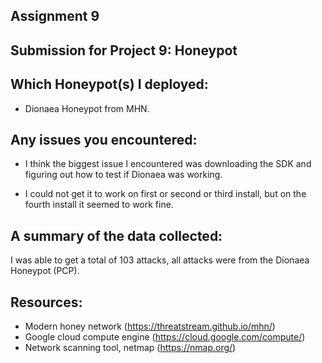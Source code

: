 Assignment 9
-

Submission for Project 9: Honeypot
-

Which Honeypot(s) I deployed: 
-

- Dionaea Honeypot from MHN. 

Any issues you encountered: 
-

- I think the biggest issue I encountered was downloading the SDK and figuring out how to test if Dionaea was working. 

- I could not get it to work on first or second or third install, but on the fourth install it seemed to work fine.


A summary of the data collected: 
-

I was able to get a total of 103 attacks, all attacks were from the Dionaea Honeypot (PCP). 


Resources:
-
- Modern honey network (https://threatstream.github.io/mhn/)
- Google cloud compute engine (https://cloud.google.com/compute/)
- Network scanning tool, netmap (https://nmap.org/)
